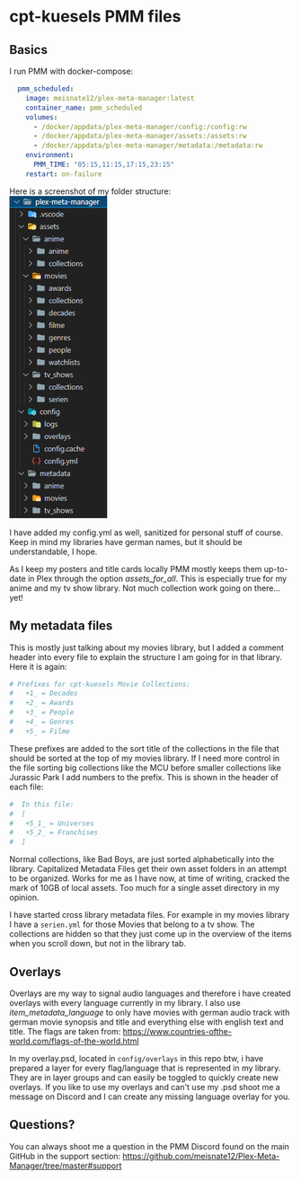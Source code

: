 # cpt-kuesels PMM files
## Basics
I run PMM with docker-compose:
```yaml
  pmm_scheduled:
    image: meisnate12/plex-meta-manager:latest
    container_name: pmm_scheduled
    volumes:
      - /docker/appdata/plex-meta-manager/config:/config:rw
      - /docker/appdata/plex-meta-manager/assets:/assets:rw
      - /docker/appdata/plex-meta-manager/metadata:/metadata:rw
    environment:
      PMM_TIME: "05:15,11:15,17:15,23:15"
    restart: on-failure
```
Here is a screenshot of my folder structure: <br>
![pmm_folder_structure](pmm_folder_structure.png)

I have added my config.yml as well, sanitized for personal stuff of course. 
Keep in mind my libraries have german names, but it should be understandable, I hope.

As I keep my posters and title cards locally PMM mostly keeps them up-to-date in Plex through the option *assets_for_all*. This is especially true for my anime and my tv show library.
Not much collection work going on there... yet!

## My metadata files
This is mostly just talking about my movies library, but I added a comment header into every file to explain the structure I am going for in that library.
Here it is again:
```yaml
# Prefixes for cpt-kuesels Movie Collections:
#   +1_ = Decades
#   +2_ = Awards
#   +3_ = People
#   +4_ = Genres
#   +5_ = Filme
```
These prefixes are added to the sort title of the collections in the file that should be sorted at the top of my movies library.
If I need more control in the file sorting big collections like the MCU before smaller collections like Jurassic Park I add numbers to the prefix.
This is shown in the header of each file:
```yaml
#  In this file:
#  [
#   +5_1_ = Universes
#   +5_2_ = Franchises
#  ]
```
Normal collections, like Bad Boys, are just sorted alphabetically into the library.
Capitalized Metadata Files get their own asset folders in an attempt to be organized. 
Works for me as I have now, at time of writing, cracked the mark of 10GB of local assets. Too much for a single asset directory in my opinion.

I have started cross library metadata files. 
For example in my movies library I have a `serien.yml` for those Movies that belong to a tv show.
The collections are hidden so that they just come up in the overview of the items when you scroll down, but not in the library tab.

## Overlays
Overlays are my way to signal audio languages and therefore i have created overlays with every language currently in my library. 
I also use *item_metadata_language* to only have movies with german audio track with german movie synopsis and title and everything else with english text and title.
The flags are taken from: https://www.countries-ofthe-world.com/flags-of-the-world.html

In my overlay.psd, located in  `config/overlays` in this repo btw, i have prepared a layer for every flag/language that is represented in my library.
They are in layer groups and can easily be toggled to quickly create new overlays.
If you like to use my overlays and can't use my .psd shoot me a message on Discord and I can create any missing language overlay for you.

## Questions?
You can always shoot me a question in the PMM Discord found on the main GitHub in the support section:
https://github.com/meisnate12/Plex-Meta-Manager/tree/master#support